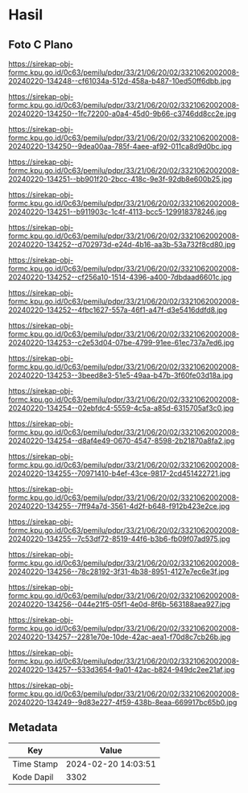 # Hasil

## Foto C Plano

https://sirekap-obj-formc.kpu.go.id/0c63/pemilu/pdpr/33/21/06/20/02/3321062002008-20240220-134248--cf61034a-512d-458a-b487-10ed50ff6dbb.jpg

https://sirekap-obj-formc.kpu.go.id/0c63/pemilu/pdpr/33/21/06/20/02/3321062002008-20240220-134250--1fc72200-a0a4-45d0-9b66-c3746dd8cc2e.jpg

https://sirekap-obj-formc.kpu.go.id/0c63/pemilu/pdpr/33/21/06/20/02/3321062002008-20240220-134250--9dea00aa-785f-4aee-af92-011ca8d9d0bc.jpg

https://sirekap-obj-formc.kpu.go.id/0c63/pemilu/pdpr/33/21/06/20/02/3321062002008-20240220-134251--bb901f20-2bcc-418c-9e3f-92db8e600b25.jpg

https://sirekap-obj-formc.kpu.go.id/0c63/pemilu/pdpr/33/21/06/20/02/3321062002008-20240220-134251--b911903c-1c4f-4113-bcc5-129918378246.jpg

https://sirekap-obj-formc.kpu.go.id/0c63/pemilu/pdpr/33/21/06/20/02/3321062002008-20240220-134252--d702973d-e24d-4b16-aa3b-53a732f8cd80.jpg

https://sirekap-obj-formc.kpu.go.id/0c63/pemilu/pdpr/33/21/06/20/02/3321062002008-20240220-134252--cf256a10-1514-4396-a400-7dbdaad6601c.jpg

https://sirekap-obj-formc.kpu.go.id/0c63/pemilu/pdpr/33/21/06/20/02/3321062002008-20240220-134252--4fbc1627-557a-46f1-a47f-d3e5416ddfd8.jpg

https://sirekap-obj-formc.kpu.go.id/0c63/pemilu/pdpr/33/21/06/20/02/3321062002008-20240220-134253--c2e53d04-07be-4799-91ee-61ec737a7ed6.jpg

https://sirekap-obj-formc.kpu.go.id/0c63/pemilu/pdpr/33/21/06/20/02/3321062002008-20240220-134253--3beed8e3-51e5-49aa-b47b-3f60fe03d18a.jpg

https://sirekap-obj-formc.kpu.go.id/0c63/pemilu/pdpr/33/21/06/20/02/3321062002008-20240220-134254--02ebfdc4-5559-4c5a-a85d-6315705af3c0.jpg

https://sirekap-obj-formc.kpu.go.id/0c63/pemilu/pdpr/33/21/06/20/02/3321062002008-20240220-134254--d8af4e49-0670-4547-8598-2b21870a8fa2.jpg

https://sirekap-obj-formc.kpu.go.id/0c63/pemilu/pdpr/33/21/06/20/02/3321062002008-20240220-134255--70971410-b4ef-43ce-9817-2cd451422721.jpg

https://sirekap-obj-formc.kpu.go.id/0c63/pemilu/pdpr/33/21/06/20/02/3321062002008-20240220-134255--7ff94a7d-3561-4d2f-b648-f912b423e2ce.jpg

https://sirekap-obj-formc.kpu.go.id/0c63/pemilu/pdpr/33/21/06/20/02/3321062002008-20240220-134255--7c53df72-8519-44f6-b3b6-fb09f07ad975.jpg

https://sirekap-obj-formc.kpu.go.id/0c63/pemilu/pdpr/33/21/06/20/02/3321062002008-20240220-134256--78c28192-3f31-4b38-8951-4127e7ec6e3f.jpg

https://sirekap-obj-formc.kpu.go.id/0c63/pemilu/pdpr/33/21/06/20/02/3321062002008-20240220-134256--044e21f5-05f1-4e0d-8f6b-563188aea927.jpg

https://sirekap-obj-formc.kpu.go.id/0c63/pemilu/pdpr/33/21/06/20/02/3321062002008-20240220-134257--2281e70e-10de-42ac-aea1-f70d8c7cb26b.jpg

https://sirekap-obj-formc.kpu.go.id/0c63/pemilu/pdpr/33/21/06/20/02/3321062002008-20240220-134257--533d3654-9a01-42ac-b824-949dc2ee21af.jpg

https://sirekap-obj-formc.kpu.go.id/0c63/pemilu/pdpr/33/21/06/20/02/3321062002008-20240220-134249--9d83e227-4f59-438b-8eaa-669917bc65b0.jpg


## Metadata

| Key        | Value               |
| ---------- | ------------------- |
| Time Stamp | 2024-02-20 14:03:51 |
| Kode Dapil | 3302                |



